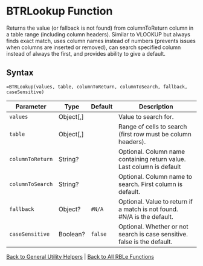 # BTRLookup Function

Returns the value (or fallback is not found) from columnToReturn column in a table range (including column headers).  Similar to VLOOKUP but always finds exact match, uses column names instead of numbers (prevents issues when columns are inserted or removed), can search specified column instead of always the first, and provides ability to give a default.

## Syntax

```excel
=BTRLookup(values, table, columnToReturn, columnToSearch, fallback, caseSensitive)
```

Parameter | Type | Default | Description
---|---|---|---
`values` | Object[,] |  | Value to search for.
`table` | Object[,] |  | Range of cells to search (first row must be column headers).
`columnToReturn` | String? |  | Optional. Column name containing return value. Last column is default
`columnToSearch` | String? |  | Optional. Column name to search.  First column is default.
`fallback` | Object? | `#N/A` | Optional.  Value to return if a match is not found.  #N/A is the default.
`caseSensitive` | Boolean? | `false` | Optional.  Whether or not search is case sensitive. false is the default.

[Back to General Utility Helpers](Readme.md) | [Back to All RBLe Functions](/RBLe/RBLe.md#function-documentation)